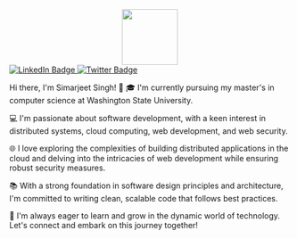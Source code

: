 <div id="header" align="center">
  <img src="https://media.giphy.com/media/M9gbBd9nbDrOTu1Mqx/giphy.gif" width="100"/>
</div>
<div id="badges">
  <a href="www.linkedin.com/in/simarjeetss529">
    <img src="https://img.shields.io/badge/LinkedIn-blue?style=for-the-badge&logo=linkedin&logoColor=white" alt="LinkedIn Badge"/>
  </a>
  <a href="https://twitter.com/s1mjjj">
    <img src="https://img.shields.io/badge/Twitter-blue?style=for-the-badge&logo=twitter&logoColor=white" alt="Twitter Badge"/>
  </a>
</div>
<div id = "badges">
  <img src="https://komarev.com/ghpvc/?username=simarjeetss&style=flat-square&color=blue" alt=""/>
</div>

Hi there, I'm Simarjeet Singh! 👋
🎓 I'm currently pursuing my master's in computer science at Washington State University.

💻 I'm passionate about software development, with a keen interest in distributed systems, cloud computing, web development, and web security.

🌐 I love exploring the complexities of building distributed applications in the cloud and delving into the intricacies of web development while ensuring robust security measures.

📚 With a strong foundation in software design principles and architecture, I'm committed to writing clean, scalable code that follows best practices.

🌱 I'm always eager to learn and grow in the dynamic world of technology. Let's connect and embark on this journey together!
